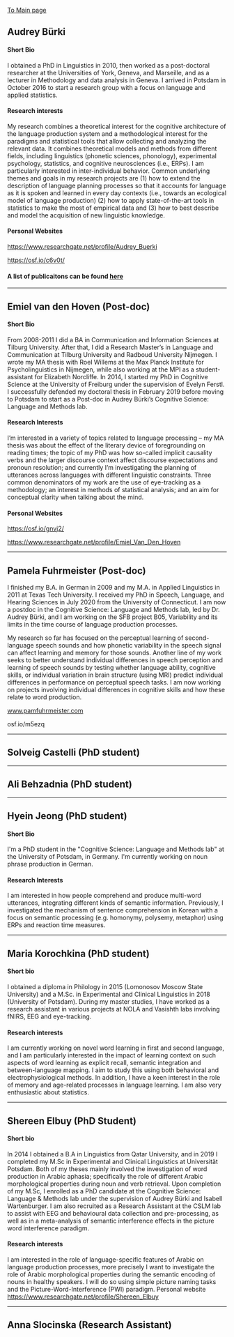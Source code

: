 [To Main page](https://audreyburki.github.io/Website/)


## Audrey Bürki

#### Short Bio
I obtained a PhD in Linguistics in 2010, then worked as a post-doctoral researcher at the Universities of York, Geneva, and Marseille, and as a lecturer in Methodology and data analysis in Geneva. I arrived in Potsdam in October 2016 to start a research group with a focus on language and applied statistics. 

#### Research interests

My research combines a theoretical interest for the cognitive architecture of the language production system and a methodological interest for the paradigms and statistical tools that allow collecting and analyzing the relevant data. It combines theoretical models and methods from different fields, including linguistics (phonetic sciences, phonology), experimental psychology, statistics, and cognitive neurosciences (i.e., ERPs). I am particularly interested in inter-individual behavior.
Common underlying themes and goals in my research projects are (1) how to extend the description of language planning processes so that it accounts for language as it is spoken and learned in every day contexts (i.e., towards an ecological model of language production) (2) how to apply state-of-the-art tools in statistics to make the most of empirical data and (3) how to best describe and model the acquisition of new linguistic knowledge. 


#### Personal Websites

https://www.researchgate.net/profile/Audrey_Buerki 

https://osf.io/c6v0t/

#### A list of publicaitons can be found [here](https://github.com/AudreyBurki/Publication-list)
-------------------------------------------------------------

## Emiel van den Hoven (Post-doc)
#### Short Bio
From 2008-2011 I did a BA in Communication and Information Sciences at Tilburg University. After that, I did a Research Master’s in Language and Communication at Tilburg University and Radboud University Nijmegen. I wrote my MA thesis with Roel Willems at the Max Planck Institute for Psycholinguistics in Nijmegen, while also working at the MPI as a student-assistant for Elizabeth Norcliffe. In 2014, I started my PhD in Cognitive Science at the University of Freiburg under the supervision of Evelyn Ferstl. I successfully defended my doctoral thesis in February 2019 before moving to Potsdam to start as a Post-doc in Audrey Bürki’s Cognitive Science: Language and Methods lab.

#### Research Interests
I’m interested in a variety of topics related to language processing – my MA thesis was about the effect of the literary device of foregrounding on reading times; the topic of my PhD was how so-called implicit causality verbs and the larger discourse context affect discourse expectations and pronoun resolution; and currently I’m investigating the planning of utterances across languages with different linguistic constraints. Three common denominators of my work are the use of eye-tracking as a methodology; an interest in methods of statistical analysis; and an aim for conceptual clarity when talking about the mind.

#### Personal Websites

https://osf.io/gnvj2/

https://www.researchgate.net/profile/Emiel_Van_Den_Hoven

-------------------------------------------------------------
## Pamela Fuhrmeister (Post-doc)
 
I finished my B.A. in German in 2009 and my M.A. in Applied Linguistics in 2011 at Texas Tech University. I received my PhD in Speech, Language, and Hearing Sciences in July 2020 from the University of Connecticut. I am now a postdoc in the Cognitive Science: Language and Methods lab, led by Dr. Audrey Bürki, and I am working on the SFB project B05, Variability and its limits in the time course of language production processes.

My research so far has focused on the perceptual learning of second-language speech sounds and how phonetic variability in the speech signal can affect learning and memory for those sounds. Another line of my work seeks to better understand individual differences in speech perception and learning of speech sounds by testing whether language ability, cognitive skills, or individual variation in brain structure (using MRI) predict individual differences in performance on perceptual speech tasks. I am now working on projects involving individual differences in cognitive skills and how these relate to word production.

www.pamfuhrmeister.com

osf.io/m5ezq
 
 -------------------------------------------------------------
## Solveig Castelli (PhD student)  

 -------------------------------------------------------------
## Ali Behzadnia (PhD student)
 
-------------------------------------------------------------
## Hyein Jeong (PhD student)
#### Short Bio
I'm a PhD student in the "Cognitive Science: Language and Methods lab" at the University of Potsdam, in Germany. I'm currently working on noun phrase production in German.

#### Research Interests
I am interested in how people comprehend and produce multi-word utterances, integrating different kinds of semantic information. Previously, I investigated the mechanism of sentence comprehension in Korean with a focus on semantic processing (e.g. homonymy, polysemy, metaphor) using ERPs and reaction time measures.

 
-------------------------------------------------------------  
 
 
## Maria Korochkina (PhD student)
#### Short bio  
I obtained a diploma in Philology in 2015 (Lomonosov Moscow State University) and a M.Sc. in Experimental and Clinical Linguistics in 2018 (University of Potsdam). During my master studies, I have worked as a research assistant in various projects at NOLA and Vasishth labs involving fNIRS, EEG and eye-tracking.

#### Research interests
I am currently working on novel word learning in first and second language, and I am particularly interested in the impact of learning context on such aspects of word learning as explicit recall, semantic integration and between-language mapping. I aim to study this using both behavioral and electrophysiological methods. In addition, I have a keen interest in the role of memory and age-related processes in language learning. I am also very enthusiastic about statistics.

-------------------------------------------------------------
## Shereen Elbuy (PhD Student)
#### Short bio  
In 2014 I obtained a B.A in Linguistics from Qatar University, and in 2019 I completed my M.Sc in Experimental and Clinical Linguistics at Universität Potsdam. Both of my theses mainly involved the investigation of word production in Arabic aphasia; specifically the role of different Arabic morphological properties during noun and verb retrieval. Upon completion of my M.Sc, I enrolled as a PhD candidate at the Cognitive Science: Language & Methods lab under the supervision of Audrey Bürki and Isabell Wartenburger. I am also recruited as a Research Assistant at the CSLM lab to assist with EEG and behavioural data collection and pre-processing, as well as in a meta-analysis of semantic interference effects in the picture word interference paradigm.

#### Research interests
I am interested in the role of language-specific features of Arabic on language production processes, more precisely I want to investigate the role of Arabic morphological properties during the semantic encoding of nouns in healthy speakers. I will do so using simple picture naming tasks and the Picture-Word-Interference (PWI) paradigm.
Personal website
https://www.researchgate.net/profile/Shereen_Elbuy


-------------------------------------------------------------
 
## Anna Slocinska (Research Assistant)

